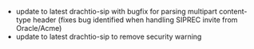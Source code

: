 * update to latest drachtio-sip with bugfix for parsing multipart content-type header (fixes bug identified when handling SIPREC invite from Oracle/Acme)
* update to latest drachtio-sip to remove security warning